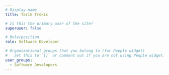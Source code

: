```yaml
---
# Display name
title: Tarik Trokic

# Is this the primary user of the site?
superuser: false

# Role/position
role: Software Developer

# Organizational groups that you belong to (for People widget)
#   Set this to `[]` or comment out if you are not using People widget.
user_groups:
  - Software Developers
---
```

